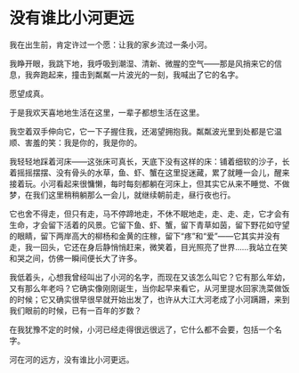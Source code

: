 # 没有谁比小河更远

我在出生前，肯定许过一个愿：让我的家乡流过一条小河。 

我睁开眼，我跳下地，我呼吸到潮湿、清新、微腥的空气——那是风捎来它的信息，我奔跑起来，撞击到粼粼一片波光的一刻，我喊出了它的名字。 

愿望成真。 

于是我欢天喜地地生活在这里，一辈子都想生活在这里。 

我空着双手伸向它，它一下子握住我，还渴望拥抱我。粼粼波光里到处都是它温顺、害羞的笑：我是你的，我是你的。 

我轻轻地踩着河床——这张床可真长，天底下没有这样的床：铺着细软的沙子，长着摇摇摆摆、没有骨头的水草，鱼、虾、蟹在这里捉迷藏，累了就睡一会儿，醒来接着玩。小河看起来很慵懒，每时每刻都躺在河床上，但其实它从来不睡觉、不做梦，在我们这里稍稍躺那么一会儿，就继续朝前走，昼行夜也行。 

它也舍不得走，但只有走，马不停蹄地走，不休不眠地走，走、走、走，它才会有生命，才会留下活着的风景。它留下鱼、虾、蟹，留下青草如茵，留下野花如守望的眼睛，留下两岸高大的柳杨和金黄的庄稼，留下“疼”和“爱”——它其实并没有走，我一回头，它还在身后静悄悄赶来，微笑着，目光照亮了世界……我站立在笑和哭之间，仿佛一瞬间便长大了许多。 

我低着头，心想我曾经叫出了小河的名字，而现在又该怎么叫它？它有那么年幼，又有那么年老吗？它确实像刚刚诞生，当你起早来看它，从河里提水回家洗菜做饭的时候；它又确实很早很早就开始出发了，也许从大江大河老成了小河蹒跚，来到我们眼前的时候，已有一百年的岁数？ 

在我犹豫不定的时候，小河已经走得很远很远了，它什么都不会要，包括一个名字。 

河在河的远方，没有谁比小河更远。
